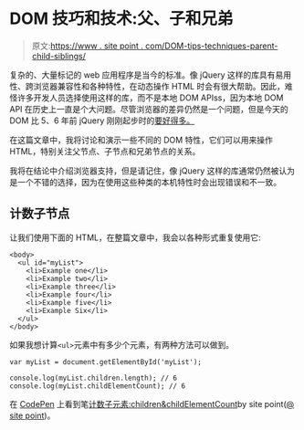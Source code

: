 # DOM 技巧和技术:父、子和兄弟

> 原文:[https://www . site point . com/DOM-tips-techniques-parent-child-siblings/](https://www.sitepoint.com/dom-tips-techniques-parent-child-siblings/)

复杂的、大量标记的 web 应用程序是当今的标准。像 jQuery 这样的库具有易用性、跨浏览器兼容性和各种特性，在动态操作 HTML 时会有很大帮助。因此，难怪许多开发人员选择使用这样的库，而不是本地 DOM APIss，因为本地 DOM API 在历史上一直是个大问题。尽管浏览器的差异仍然是一个问题，但是今天的 DOM 比 5、6 年前 jQuery 刚刚起步时的[要好得多。](http://ejohn.org/blog/the-dom-is-a-mess/)

在这篇文章中，我将讨论和演示一些不同的 DOM 特性，它们可以用来操作 HTML，特别关注父节点、子节点和兄弟节点的关系。

我将在结论中介绍浏览器支持，但是请记住，像 jQuery 这样的库通常仍然被认为是一个不错的选择，因为在使用这些种类的本机特性时会出现错误和不一致。

## 计数子节点

让我们使用下面的 HTML，在整篇文章中，我会以各种形式重复使用它:

```
<body>
  <ul id="myList">
    <li>Example one</li>
    <li>Example two</li>
    <li>Example three</li>
    <li>Example four</li>
    <li>Example five</li>
    <li>Example Six</li>
  </ul>
</body>
```

如果我想计算`<ul>`元素中有多少个元素，有两种方法可以做到。

```
var myList = document.getElementById('myList');

console.log(myList.children.length); // 6
console.log(myList.childElementCount); // 6
```

在 [CodePen](http://codepen.io) 上看到笔[计数子元素:children&childElementCount](http://codepen.io/SitePoint/pen/XmOvbK/)by site point([@ site point](http://codepen.io/SitePoint))。